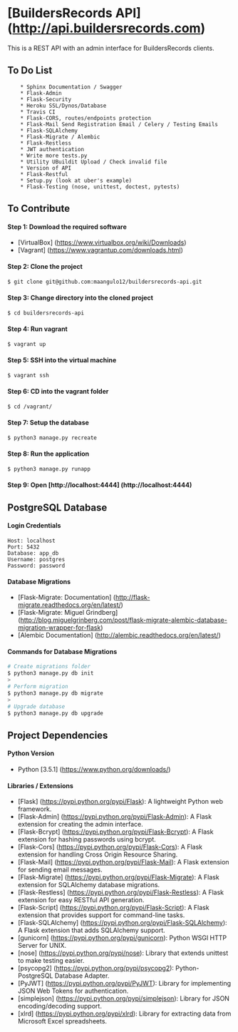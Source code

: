 # [BuildersRecords API] (http://api.buildersrecords.com)

This is a REST API with an admin interface for BuildersRecords clients.

## To Do List
```
    * Sphinx Documentation / Swagger
    * Flask-Admin
    * Flask-Security
    * Heroku SSL/Dynos/Database
    * Travis CI
    * Flask-CORS, routes/endpoints protection
    * Flask-Mail Send Registration Email / Celery / Testing Emails
    * Flask-SQLAlchemy
    * Flask-Migrate / Alembic
    * Flask-Restless
    * JWT authentication
    * Write more tests.py
    * Utility UBuildit Upload / Check invalid file
    * Version of API
    * Flask-Restful
    * Setup.py (look at uber's example)
    * Flask-Testing (nose, unittest, doctest, pytests)
```

## To Contribute

#### Step 1: Download the required software

+ [VirtualBox] (https://www.virtualbox.org/wiki/Downloads)
+ [Vagrant] (https://www.vagrantup.com/downloads.html)

#### Step 2: Clone the project
>
```bash
$ git clone git@github.com:maangulo12/buildersrecords-api.git
```

#### Step 3: Change directory into the cloned project
>
```bash
$ cd buildersrecords-api
```

#### Step 4: Run vagrant
>
```bash
$ vagrant up    
```

#### Step 5: SSH into the virtual machine
>
```bash
$ vagrant ssh
```

#### Step 6: CD into the vagrant folder
>
```bash
$ cd /vagrant/
```

#### Step 7: Setup the database
>
```bash
$ python3 manage.py recreate
```

#### Step 8: Run the application
>
```bash
$ python3 manage.py runapp    
```

#### Step 9: Open [http://localhost:4444] (http://localhost:4444)

## PostgreSQL Database

#### Login Credentials
```
Host: localhost
Port: 5432
Database: app_db
Username: postgres
Password: password
```

#### Database Migrations
+ [Flask-Migrate: Documentation]
    (http://flask-migrate.readthedocs.org/en/latest/)
+ [Flask-Migrate: Miguel Grindberg]
    (http://blog.miguelgrinberg.com/post/flask-migrate-alembic-database-migration-wrapper-for-flask)
+ [Alembic Documentation]
    (http://alembic.readthedocs.org/en/latest/)

#### Commands for Database Migrations
>
```bash
# Create migrations folder
$ python3 manage.py db init
>
# Perform migration
$ python3 manage.py db migrate
>
# Upgrade database
$ python3 manage.py db upgrade
```

## Project Dependencies

#### Python Version
+ Python [3.5.1] (https://www.python.org/downloads/)

#### Libraries / Extensions
+ [Flask] (https://pypi.python.org/pypi/Flask): A lightweight Python web framework.
+ [Flask-Admin] (https://pypi.python.org/pypi/Flask-Admin): A Flask extension for creating the admin interface.
+ [Flask-Bcrypt] (https://pypi.python.org/pypi/Flask-Bcrypt): A Flask extension for hashing passwords using bcrypt.
+ [Flask-Cors] (https://pypi.python.org/pypi/Flask-Cors): A Flask extension for handling Cross Origin Resource Sharing.
+ [Flask-Mail] (https://pypi.python.org/pypi/Flask-Mail): A Flask extension for sending email messages.
+ [Flask-Migrate] (https://pypi.python.org/pypi/Flask-Migrate): A Flask extension for SQLAlchemy database migrations.
+ [Flask-Restless] (https://pypi.python.org/pypi/Flask-Restless): A Flask extension for easy RESTful API generation.
+ [Flask-Script] (https://pypi.python.org/pypi/Flask-Script): A Flask extension that provides support for command-line tasks.
+ [Flask-SQLAlchemy] (https://pypi.python.org/pypi/Flask-SQLAlchemy): A Flask extension that adds SQLAlchemy support.
+ [gunicorn] (https://pypi.python.org/pypi/gunicorn): Python WSGI HTTP Server for UNIX.
+ [nose] (https://pypi.python.org/pypi/nose): Library that extends unittest to make testing easier.
+ [psycopg2] (https://pypi.python.org/pypi/psycopg2): Python-PostgreSQL Database Adapter.
+ [PyJWT] (https://pypi.python.org/pypi/PyJWT): Library for implementing JSON Web Tokens for authentication.
+ [simplejson] (https://pypi.python.org/pypi/simplejson): Library for JSON encoding/decoding support.
+ [xlrd] (https://pypi.python.org/pypi/xlrd): Library for extracting data from Microsoft Excel spreadsheets.
